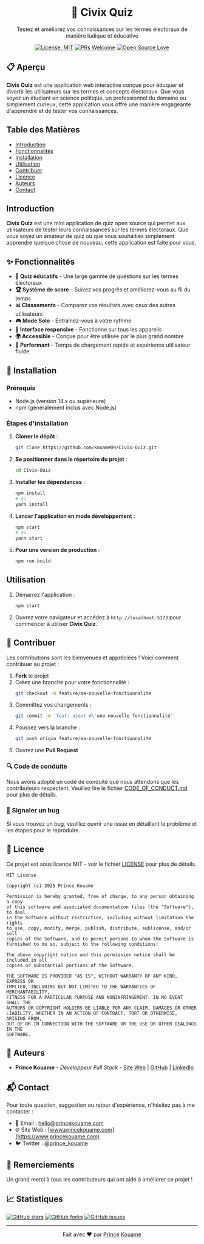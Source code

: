 <div align="center">
  <h1>🎯 Civix Quiz</h1>
  <p>Testez et améliorez vos connaissances sur les termes électoraux de manière ludique et éducative</p>
  
  [![License: MIT](https://img.shields.io/badge/License-MIT-yellow.svg)](https://opensource.org/licenses/MIT)
  [![PRs Welcome](https://img.shields.io/badge/PRs-welcome-brightgreen.svg)](http://makeapullrequest.com)
  [![Open Source Love](https://badges.frapsoft.com/os/v1/open-source.svg?v=103)](https://github.com/ellerbrock/open-source-badges/)
</div>

## 📋 Aperçu

**Civix Quiz** est une application web interactive conçue pour éduquer et divertir les utilisateurs sur les termes et concepts électoraux. Que vous soyez un étudiant en science politique, un professionnel du domaine ou simplement curieux, cette application vous offre une manière engageante d'apprendre et de tester vos connaissances.

## Table des Matières

- [Introduction](#introduction)
- [Fonctionnalités](#fonctionnalités)
- [Installation](#installation)
- [Utilisation](#utilisation)
- [Contribuer](#contribuer)
- [Licence](#licence)
- [Auteurs](#auteurs)
- [Contact](#contact)

## Introduction

**Civix Quiz** est une mini application de quiz open source qui permet aux utilisateurs de tester leurs connaissances sur les termes électoraux. Que vous soyez un amateur de quiz ou que vous souhaitiez simplement apprendre quelque chose de nouveau, cette application est faite pour vous.

## ✨ Fonctionnalités

- **📝 Quiz éducatifs** - Une large gamme de questions sur les termes électoraux
- **🏆 Système de score** - Suivez vos progrès et améliorez-vous au fil du temps
- **📊 Classements** - Comparez vos résultats avec ceux des autres utilisateurs
- **🎮 Mode Solo** - Entraînez-vous à votre rythme
- **📱 Interface responsive** - Fonctionne sur tous les appareils
- **🌍 Accessible** - Conçue pour être utilisée par le plus grand nombre
- **🚀 Performant** - Temps de chargement rapide et expérience utilisateur fluide

## 🚀 Installation

### Prérequis
- Node.js (version 14.x ou supérieure)
- npm (généralement inclus avec Node.js)

### Étapes d'installation

1. **Cloner le dépôt** :
    ```bash
    git clone https://github.com/kouame09/Civix-Quiz.git
    ```

2. **Se positionner dans le répertoire du projet** :
    ```bash
    cd Civix-Quiz
    ```

3. **Installer les dépendances** :
    ```bash
    npm install
    # ou
    yarn install
    ```

4. **Lancer l'application en mode développement** :
    ```bash
    npm start
    # ou
    yarn start
    ```

5. **Pour une version de production** :
    ```bash
    npm run build
    ```

## Utilisation

1. Démarrez l'application :
    ```bash
    npm start
    ```
2. Ouvrez votre navigateur et accédez à `http://localhost:5173` pour commencer à utiliser **Civix Quiz**.

## 🤝 Contribuer

Les contributions sont les bienvenues et appréciées ! Voici comment contribuer au projet :

1. **Fork** le projet
2. Créez une branche pour votre fonctionnalité :
   ```bash
   git checkout -b feature/ma-nouvelle-fonctionnalite
   ```
3. Committez vos changements :
   ```bash
   git commit -m 'feat: ajout d\'une nouvelle fonctionnalité'
   ```
4. Poussez vers la branche :
   ```bash
   git push origin feature/ma-nouvelle-fonctionnalite
   ```
5. Ouvrez une **Pull Request**

### 🔍 Code de conduite

Nous avons adopté un code de conduite que nous attendons que les contributeurs respectent. Veuillez lire le fichier [CODE_OF_CONDUCT.md](CODE_OF_CONDUCT.md) pour plus de détails.

### 🐛 Signaler un bug

Si vous trouvez un bug, veuillez ouvrir une issue en détaillant le problème et les étapes pour le reproduire.

## 📄 Licence

Ce projet est sous licence MIT - voir le fichier [LICENSE](LICENSE) pour plus de détails.

```
MIT License

Copyright (c) 2025 Prince Kouame

Permission is hereby granted, free of charge, to any person obtaining a copy
of this software and associated documentation files (the "Software"), to deal
in the Software without restriction, including without limitation the rights
to use, copy, modify, merge, publish, distribute, sublicense, and/or sell
copies of the Software, and to permit persons to whom the Software is
furnished to do so, subject to the following conditions:

The above copyright notice and this permission notice shall be included in all
copies or substantial portions of the Software.

THE SOFTWARE IS PROVIDED "AS IS", WITHOUT WARRANTY OF ANY KIND, EXPRESS OR
IMPLIED, INCLUDING BUT NOT LIMITED TO THE WARRANTIES OF MERCHANTABILITY,
FITNESS FOR A PARTICULAR PURPOSE AND NONINFRINGEMENT. IN NO EVENT SHALL THE
AUTHORS OR COPYRIGHT HOLDERS BE LIABLE FOR ANY CLAIM, DAMAGES OR OTHER
LIABILITY, WHETHER IN AN ACTION OF CONTRACT, TORT OR OTHERWISE, ARISING FROM,
OUT OF OR IN CONNECTION WITH THE SOFTWARE OR THE USE OR OTHER DEALINGS IN THE
SOFTWARE.
```

## 👥 Auteurs

- **Prince Kouame** - *Développeur Full Stack* - [Site Web](https://www.princekouame.com) | [GitHub](https://github.com/kouame09) | [LinkedIn](https://www.linkedin.com/in/princekouame/)

## 📬 Contact

Pour toute question, suggestion ou retour d'expérience, n'hésitez pas à me contacter :

- 📧 Email : [hello@princekouame.com](mailto:hello@princekouame.com)
- 🌐 Site Web : [www.princekouame.com](https://www.princekouame.com)
- 🐦 Twitter : [@prince_kouame](https://twitter.com/prince_kouame)

## 🙏 Remerciements

Un grand merci à tous les contributeurs qui ont aidé à améliorer ce projet !

## 📈 Statistiques

[![GitHub stars](https://img.shields.io/github/stars/kouame09/Civix-Quiz?style=social)](https://github.com/kouame09/Civix-Quiz/stargazers)
[![GitHub forks](https://img.shields.io/github/forks/kouame09/Civix-Quiz?style=social)](https://github.com/kouame09/Civix-Quiz/network/members)
[![GitHub issues](https://img.shields.io/github/issues/kouame09/Civix-Quiz)](https://github.com/kouame09/Civix-Quiz/issues)

---
<div align="center">
  Fait avec ❤️ par <a href="https://www.princekouame.com">Prince Kouame</a>
</div>

